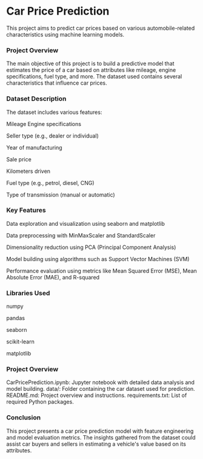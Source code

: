 # Car Price Prediction
This project aims to predict car prices based on various automobile-related characteristics using machine learning models.

### Project Overview
The main objective of this project is to build a predictive model that estimates the price of a car based on attributes like mileage, engine specifications, fuel type, and more. The dataset used contains several characteristics that influence car prices.

### Dataset Description
The dataset includes various features:

Mileage
Engine specifications

Seller type (e.g., dealer or individual)

Year of manufacturing

Sale price

Kilometers driven

Fuel type (e.g., petrol, diesel, CNG)

Type of transmission (manual or automatic)

### Key Features
Data exploration and visualization using seaborn and matplotlib

Data preprocessing with MinMaxScaler and StandardScaler

Dimensionality reduction using PCA (Principal Component Analysis)

Model building using algorithms such as Support Vector Machines (SVM)

Performance evaluation using metrics like Mean Squared Error (MSE), Mean Absolute Error (MAE), 
and R-squared
### Libraries Used
numpy

pandas

seaborn

scikit-learn

matplotlib

### Project Overview
CarPricePrediction.ipynb: Jupyter notebook with detailed data analysis and model building.
data/: Folder containing the car dataset used for prediction.
README.md: Project overview and instructions.
requirements.txt: List of required Python packages.
### Conclusion
This project presents a car price prediction model with feature engineering and model evaluation metrics. The insights gathered from the dataset could assist car buyers and sellers in estimating a vehicle's value based on its attributes.


